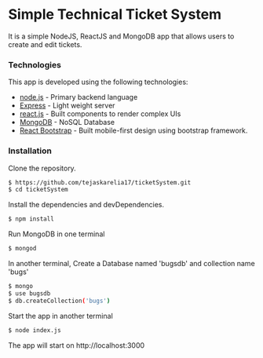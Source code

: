 # Simple Technical Ticket System

It is a simple NodeJS, ReactJS and MongoDB app that allows users to create and edit tickets.
### Technologies

This app is developed using the following technologies:

* [node.js] - Primary backend language
* [Express] - Light weight server
* [react.js] - Built components to render complex UIs
* [MongoDB] - NoSQL Database
* [React Bootstrap] - Built mobile-first design using bootstrap framework. 

### Installation

Clone the repository.

```sh
$ https://github.com/tejaskarelia17/ticketSystem.git
$ cd ticketSystem
```
Install the dependencies and devDependencies.

```sh
$ npm install
```
Run MongoDB in one terminal

```sh
$ mongod

```
In another terminal, Create a Database named 'bugsdb' and collection name 'bugs'
```sh
$ mongo
$ use bugsdb
$ db.createCollection('bugs')

```
Start the app in another terminal

```sh
$ node index.js
```
The app will start on http://localhost:3000



   [react.js]: <https://facebook.github.io/react/>
   [node.js]: <http://nodejs.org>
   [React Bootstrap]: <https://react-bootstrap.github.io/>
   [express]: <http://expressjs.com>
   [MongoDB]: <https://www.mongodb.com/>
